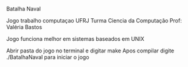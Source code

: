 Batalha Naval

Jogo trabalho computaçao UFRJ
Turma Ciencia da Computação
Prof: Valéria Bastos


Jogo funciona melhor em sistemas baseados em UNIX

Abrir pasta do jogo no terminal e digitar make
Apos compilar digite ./BatalhaNaval para iniciar o jogo
